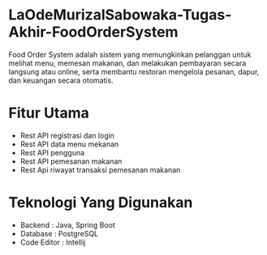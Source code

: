 # LaOdeMurizalSabowaka-Tugas-Akhir-FoodOrderSystem
Food Order System adalah sistem yang memungkinkan pelanggan untuk melihat menu, memesan makanan, dan melakukan pembayaran secara langsung atau online, serta membantu restoran mengelola pesanan, dapur, dan keuangan secara otomatis.

# Fitur Utama
- Rest API registrasi dan login
- Rest API data menu mekanan
- Rest API pengguna
- Rest API pemesanan makanan
- Rest Api riwayat transaksi pemesanan makanan

# Teknologi Yang Digunakan
- Backend : Java, Spring Boot
- Database : PostgreSQL
- Code Editor : Intellij
  
